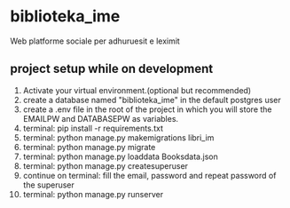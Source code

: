 # biblioteka_ime
Web platforme sociale per adhuruesit e leximit

## project setup while on development
1. Activate your virtual environment.(optional but recommended)
2. create a database named "biblioteka_ime" in the default postgres user
3. create a .env file in the root of the project in which you will store the EMAILPW and DATABASEPW as variables.
4. terminal: pip install -r requirements.txt
5. terminal: python manage.py makemigrations libri_im
6. terminal: python manage.py migrate
7. terminal: python manage.py loaddata Booksdata.json
8. terminal: python manage.py createsuperuser
9. continue on terminal: fill the email, password and repeat password of the superuser 
10. terminal: python manage.py runserver
